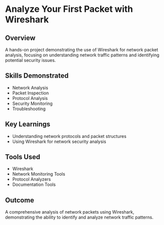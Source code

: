 # Analyze Your First Packet with Wireshark

## Overview
A hands-on project demonstrating the use of Wireshark for network packet analysis, focusing on understanding network traffic patterns and identifying potential security issues.

## Skills Demonstrated
- Network Analysis
- Packet Inspection
- Protocol Analysis
- Security Monitoring
- Troubleshooting

## Key Learnings
- Understanding network protocols and packet structures
- Using Wireshark for network security analysis

## Tools Used
- Wireshark
- Network Monitoring Tools
- Protocol Analyzers
- Documentation Tools

## Outcome
A comprehensive analysis of network packets using Wireshark, demonstrating the ability to identify and analyze network traffic patterns. 
